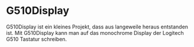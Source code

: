 # G510Display
G510Display ist ein kleines Projekt, dass aus langeweile heraus entstanden ist. Mit G510Display kann man auf das monochrome Display der Logitech G510 Tastatur schreiben.
